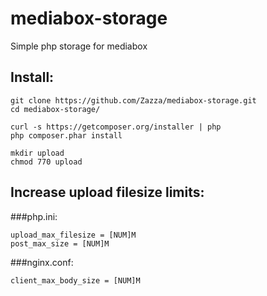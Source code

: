 mediabox-storage
================

Simple php storage for mediabox

## Install:
```
git clone https://github.com/Zazza/mediabox-storage.git
cd mediabox-storage/

curl -s https://getcomposer.org/installer | php
php composer.phar install

mkdir upload
chmod 770 upload
```

## Increase upload filesize limits:
###php.ini:
```
upload_max_filesize = [NUM]M
post_max_size = [NUM]M
```

###nginx.conf:
```
client_max_body_size = [NUM]M
```
